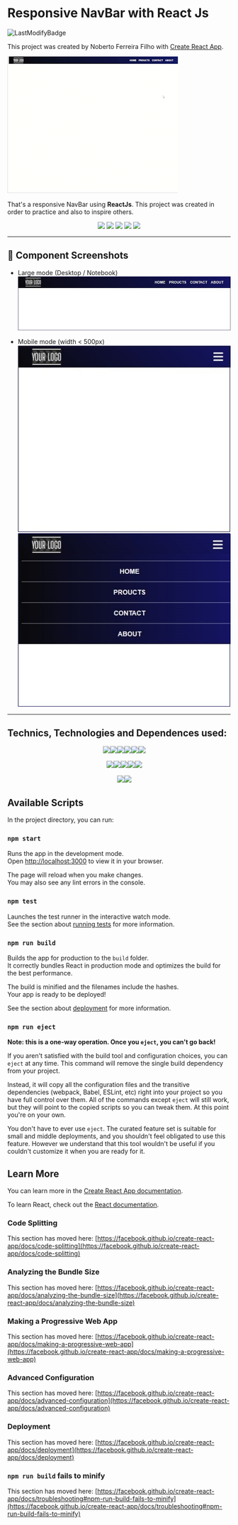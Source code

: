# Responsive NavBar with React Js

![LastModifyBadge](https://img.shields.io/github/last-commit/NobertoFerreiraFilho/Responsive-React-Navbar?style=plastic)

This project was created by Noberto Ferreira Filho with [Create React App](https://github.com/facebook/create-react-app).

![Gif of the project](https://github.com/NobertoFerreiraFilho/Responsive-React-Navbar/blob/main/public/NavBar.gif)

That's a responsive NavBar using **ReactJs**. This project was created in order to practice and also to inspire others.

<p align='center'>
<img src='https://img.shields.io/static/v1?label=ReactJs&message=framework&color=blue&logo=REACT'>
<img src='https://img.shields.io/static/v1?label=Status&message=DONE&color=brightgreen'>
<img src='https://img.shields.io/github/stars/NobertoFerreiraFilho/Responsive-React-Navbar'>
<img src='https://img.shields.io/github/forks/NobertoFerreiraFilho/Responsive-React-Navbar'>
<img src='https://img.shields.io/github/issues/NobertoFerreiraFilho/Responsive-React-Navbar'>
</p>

---

## :hammer: Component Screenshots

- Large mode (Desktop / Notebook)  <br />
  <img src='https://github.com/NobertoFerreiraFilho/Responsive-React-Navbar/blob/main/public/NavBar-Large.jpg' Width='550'/>

- Mobile mode (width < 500px)  <br />
  <img src='https://github.com/NobertoFerreiraFilho/Responsive-React-Navbar/blob/main/public/NavBar-Mobile-Closed.jpg' Width='550'/>
  <img src='https://github.com/NobertoFerreiraFilho/Responsive-React-Navbar/blob/main/public/NavBar-Mobile-Opened.jpg' Width='550'/>

---

## Technics, Technologies and Dependences used:

<ul style='display:flex; flex-wrap: wrap; justify-content:center;'>
<il>
<img src='https://img.shields.io/badge/ReactJs-black?logo=react'/>
</il>
<il>
<img src='https://img.shields.io/badge/Javascript-black?logo=javascript'/>
</il>
<il>
<img src='https://img.shields.io/badge/CSS3-black?logo=CSS3'/>
</il>
<il>
<img src='https://img.shields.io/badge/HTML5-black?logo=HTML5'/>
</il>
<il>
<img src='https://img.shields.io/badge/Git-black?logo=git'/>
</il>
<il>
<img src='https://img.shields.io/badge/VSCode-black?logo=visual-studio-code'/>
</il>
</ul>

<ul style='display:flex; flex-wrap: wrap; justify-content:center;'>
<il>
<img src='https://img.shields.io/badge/Functional%20Component-black?logo=Functional-Component'/>
</il>
<il>
<img src='https://img.shields.io/badge/JSX-black?logo=JSX'/>
</il>
<il>
<img src='https://img.shields.io/badge/Flex%20box-black?logo=Flex-box'/>
</il>
<il>
<img src='https://img.shields.io/badge/React%20Hooks-black?logo=React-Hooks'/>
</il>
<il>
<img src='https://img.shields.io/badge/Conditional%20Rendering-black?logo=Conditional-Rendering'/>
</il>
</ul>

<ul style='display:flex; flex-wrap: wrap; justify-content:center;'>
<il>
<img src='https://img.shields.io/badge/Styled%20Components-black?logo=Styled-Components'/>
</il>
<il>
<img src='https://img.shields.io/badge/Font%20Awesome-black?logo=Font-Awesome'/>
</il>
</ul>

## Available Scripts

In the project directory, you can run:

### `npm start`

Runs the app in the development mode.\
Open [http://localhost:3000](http://localhost:3000) to view it in your browser.

The page will reload when you make changes.\
You may also see any lint errors in the console.

### `npm test`

Launches the test runner in the interactive watch mode.\
See the section about [running tests](https://facebook.github.io/create-react-app/docs/running-tests) for more information.

### `npm run build`

Builds the app for production to the `build` folder.\
It correctly bundles React in production mode and optimizes the build for the best performance.

The build is minified and the filenames include the hashes.\
Your app is ready to be deployed!

See the section about [deployment](https://facebook.github.io/create-react-app/docs/deployment) for more information.

### `npm run eject`

**Note: this is a one-way operation. Once you `eject`, you can't go back!**

If you aren't satisfied with the build tool and configuration choices, you can `eject` at any time. This command will remove the single build dependency from your project.

Instead, it will copy all the configuration files and the transitive dependencies (webpack, Babel, ESLint, etc) right into your project so you have full control over them. All of the commands except `eject` will still work, but they will point to the copied scripts so you can tweak them. At this point you're on your own.

You don't have to ever use `eject`. The curated feature set is suitable for small and middle deployments, and you shouldn't feel obligated to use this feature. However we understand that this tool wouldn't be useful if you couldn't customize it when you are ready for it.

## Learn More

You can learn more in the [Create React App documentation](https://facebook.github.io/create-react-app/docs/getting-started).

To learn React, check out the [React documentation](https://reactjs.org/).

### Code Splitting

This section has moved here: [https://facebook.github.io/create-react-app/docs/code-splitting](https://facebook.github.io/create-react-app/docs/code-splitting)

### Analyzing the Bundle Size

This section has moved here: [https://facebook.github.io/create-react-app/docs/analyzing-the-bundle-size](https://facebook.github.io/create-react-app/docs/analyzing-the-bundle-size)

### Making a Progressive Web App

This section has moved here: [https://facebook.github.io/create-react-app/docs/making-a-progressive-web-app](https://facebook.github.io/create-react-app/docs/making-a-progressive-web-app)

### Advanced Configuration

This section has moved here: [https://facebook.github.io/create-react-app/docs/advanced-configuration](https://facebook.github.io/create-react-app/docs/advanced-configuration)

### Deployment

This section has moved here: [https://facebook.github.io/create-react-app/docs/deployment](https://facebook.github.io/create-react-app/docs/deployment)

### `npm run build` fails to minify

This section has moved here: [https://facebook.github.io/create-react-app/docs/troubleshooting#npm-run-build-fails-to-minify](https://facebook.github.io/create-react-app/docs/troubleshooting#npm-run-build-fails-to-minify)
